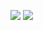 ![](https://github-readme-stats.vercel.app/api?username=leventenyiro&show_icons=true&count_private=true)
![](https://zrinyiapartmanok.hu/)

<!--
### Hi there 👋
-->

<!--
**leventenyiro/leventenyiro** is a ✨ _special_ ✨ repository because its `README.md` (this file) appears on your GitHub profile.

Here are some ideas to get you started:

- 🔭 I’m currently working on ...
- 🌱 I’m currently learning ...
- 👯 I’m looking to collaborate on ...
- 🤔 I’m looking for help with ...
- 💬 Ask me about ...
- 📫 How to reach me: ...
- 😄 Pronouns: ...
- ⚡ Fun fact: ...
-->
